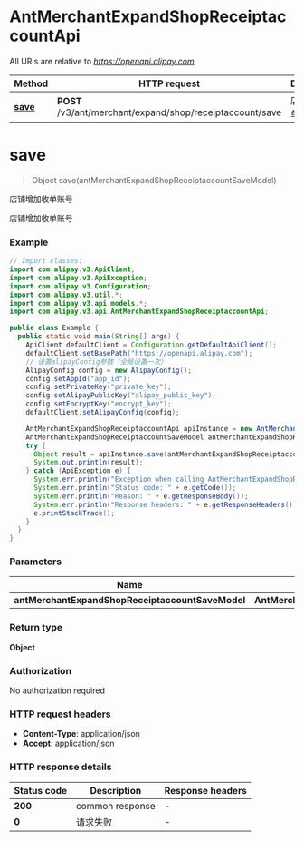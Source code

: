 # AntMerchantExpandShopReceiptaccountApi

All URIs are relative to *https://openapi.alipay.com*

| Method | HTTP request | Description |
|------------- | ------------- | -------------|
| [**save**](AntMerchantExpandShopReceiptaccountApi.md#save) | **POST** /v3/ant/merchant/expand/shop/receiptaccount/save | 店铺增加收单账号 |


<a name="save"></a>
# **save**
> Object save(antMerchantExpandShopReceiptaccountSaveModel)

店铺增加收单账号

店铺增加收单账号

### Example
```java
// Import classes:
import com.alipay.v3.ApiClient;
import com.alipay.v3.ApiException;
import com.alipay.v3.Configuration;
import com.alipay.v3.util.*;
import com.alipay.v3.api.models.*;
import com.alipay.v3.api.AntMerchantExpandShopReceiptaccountApi;

public class Example {
  public static void main(String[] args) {
    ApiClient defaultClient = Configuration.getDefaultApiClient();
    defaultClient.setBasePath("https://openapi.alipay.com");
    // 设置alipayConfig参数（全局设置一次）
    AlipayConfig config = new AlipayConfig();
    config.setAppId("app_id");
    config.setPrivateKey("private_key");
    config.setAlipayPublicKey("alipay_public_key");
    config.setEncryptKey("encrypt_key");
    defaultClient.setAlipayConfig(config);

    AntMerchantExpandShopReceiptaccountApi apiInstance = new AntMerchantExpandShopReceiptaccountApi(defaultClient);
    AntMerchantExpandShopReceiptaccountSaveModel antMerchantExpandShopReceiptaccountSaveModel = new AntMerchantExpandShopReceiptaccountSaveModel(); // AntMerchantExpandShopReceiptaccountSaveModel | 
    try {
      Object result = apiInstance.save(antMerchantExpandShopReceiptaccountSaveModel);
      System.out.println(result);
    } catch (ApiException e) {
      System.err.println("Exception when calling AntMerchantExpandShopReceiptaccountApi#save");
      System.err.println("Status code: " + e.getCode());
      System.err.println("Reason: " + e.getResponseBody());
      System.err.println("Response headers: " + e.getResponseHeaders());
      e.printStackTrace();
    }
  }
}
```

### Parameters

| Name | Type | Description  | Notes |
|------------- | ------------- | ------------- | -------------|
| **antMerchantExpandShopReceiptaccountSaveModel** | **AntMerchantExpandShopReceiptaccountSaveModel**|  | [optional] |

### Return type

**Object**

### Authorization

No authorization required

### HTTP request headers

 - **Content-Type**: application/json
 - **Accept**: application/json

### HTTP response details
| Status code | Description | Response headers |
|-------------|-------------|------------------|
| **200** | common response |  -  |
| **0** | 请求失败 |  -  |


